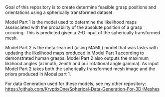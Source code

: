 Goal of this repository is to create determine feasible grasp positions and orientations using a spherically transformed dataset.

Model Part 1 is the model used to determine the likelihood maps asssociated with the probability of the absolute position of a grasp occuring. This is predicted given a 2-D input of the spherically transformed mesh.

Model Part 2 is the meta-learned (using MAML) model that was tasks with updating the likelihood maps produced in Model Part 1 according to demonstrated human grasps.
Model Part 2 also outputs the maximum liklihood angles (azimuth, zenith and our rotational angle gamma).
As input Model Part 2 takes both the spherically transformed mesh image and the priors produced in Model part 1.

For data Generation used for these models, see my other repository:
https://github.com/KryptixOne/Spherical-Data-Generation-For-3D-Meshes


